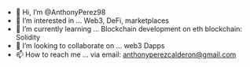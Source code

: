 - 👋 Hi, I’m @AnthonyPerez98
- 👀 I’m interested in ... Web3, DeFi, marketplaces
- 🌱 I’m currently learning ... Blockchain development on eth blockchain: Solidity 
- 💞️ I’m looking to collaborate on ... web3 Dapps
- 📫 How to reach me ... via email: anthonyperezcalderon@gmail.com 

<!---
AnthonyPerez98/AnthonyPerez98 is a ✨ special ✨ repository because its `README.md` (this file) appears on your GitHub profile.
You can click the Preview link to take a look at your changes.
--->
